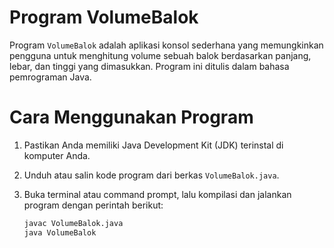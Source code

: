 # Program VolumeBalok

Program `VolumeBalok` adalah aplikasi konsol sederhana yang memungkinkan pengguna untuk menghitung volume sebuah balok berdasarkan panjang, lebar, dan tinggi yang dimasukkan. Program ini ditulis dalam bahasa pemrograman Java.

# Cara Menggunakan Program

1. Pastikan Anda memiliki Java Development Kit (JDK) terinstal di komputer Anda.

2. Unduh atau salin kode program dari berkas `VolumeBalok.java`.

3. Buka terminal atau command prompt, lalu kompilasi dan jalankan program dengan perintah berikut:

   ```bash
   javac VolumeBalok.java
   java VolumeBalok
